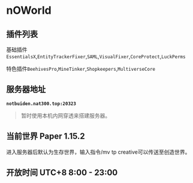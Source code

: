 # nOWorld

## 插件列表
基础插件`EssentialsX`,`EntityTrackerFixer`,`SAML`,`VisualFixer`,`CoreProtect`,`LuckPerms`

特色插件`BeehivesPro`,`MineTinker`,`Shopkeepers`,`MultiverseCore`

## 服务器地址

**`notbuiden.nat300.top:20323`**

> 暂时使用本机内网穿透来搭建服务器。


## 当前世界 Paper 1.15.2
进入服务器后默认为生存世界，输入指令/mv tp creative可以传送至创造世界。

## 开放时间 UTC+8 8:00 - 23:00